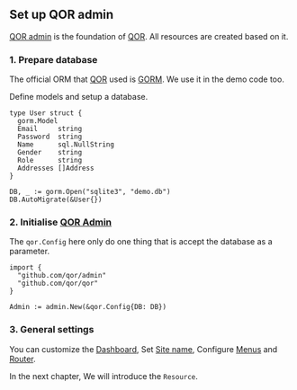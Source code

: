 ## Set up QOR admin

[QOR admin](https://github.com/qor/admin) is the foundation of [QOR](https://github.com/qor/qor). All resources are created based on it.

### 1. Prepare database

The official ORM that [QOR](https://github.com/qor/qor) used is [GORM](http://jinzhu.me/gorm/). We use it in the demo code too.

Define models and setup a database.

```
type User struct {
  gorm.Model
  Email     string
  Password  string
  Name      sql.NullString
  Gender    string
  Role      string
  Addresses []Address
}

DB, _ := gorm.Open("sqlite3", "demo.db")
DB.AutoMigrate(&User{})
```

### 2. Initialise [QOR Admin](https://github.com/qor/admin)

The `qor.Config` here only do one thing that is accept the database as a parameter.

```
import {
  "github.com/qor/admin"
  "github.com/qor/qor"
}

Admin := admin.New(&qor.Config{DB: DB})
```

### 3. General settings

You can customize the [Dashboard](../chapter2/dashboard.md#h1), Set [Site name](../chapter2/site_name.md#h1), Configure [Menus](../chapter2/menus.md#h1) and [Router](../chapter2/router.md#h1).

In the next chapter, We will introduce the `Resource`.
